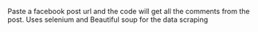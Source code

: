 Paste a facebook post url and the code will get all the comments from the post.
Uses selenium and Beautiful soup for the data scraping
